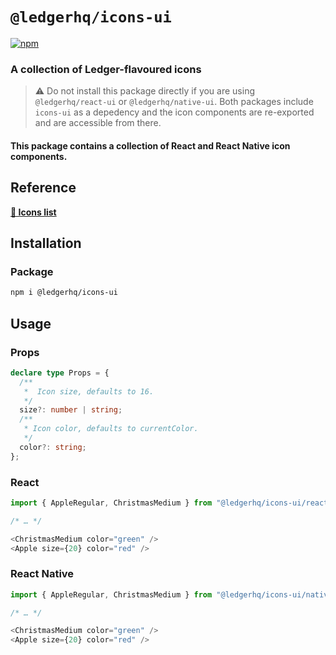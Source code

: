# `@ledgerhq/icons-ui`

[![npm](https://img.shields.io/npm/v/@ledgerhq/icons-ui)](https://www.npmjs.com/package/@ledgerhq/icons-ui)

### A collection of Ledger-flavoured icons

> ⚠️ Do not install this package directly if you are using `@ledgerhq/react-ui` or `@ledgerhq/native-ui`. Both packages include `icons-ui` as a depedency and the icon components are re-exported and are accessible from there.

#### This package contains a collection of React and React Native icon components.

## Reference

[**🔗 Icons list**](https://ledger-live-ui-react.vercel.app/?path=/story/asorted-icons--list)

## Installation

### Package

```sh
npm i @ledgerhq/icons-ui
```

## Usage

### Props

```ts
declare type Props = {
  /**
   *  Icon size, defaults to 16.
   */
  size?: number | string;
  /**
   * Icon color, defaults to currentColor.
   */
  color?: string;
};
```

### React

```js
import { AppleRegular, ChristmasMedium } from "@ledgerhq/icons-ui/react"

/* … */

<ChristmasMedium color="green" />
<Apple size={20} color="red" />
```

### React Native

```js
import { AppleRegular, ChristmasMedium } from "@ledgerhq/icons-ui/native"

/* … */

<ChristmasMedium color="green" />
<Apple size={20} color="red" />
```
